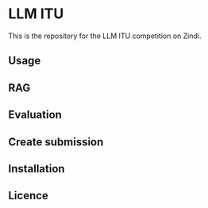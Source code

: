 # LLM ITU 

This is the repository for the LLM ITU competition on Zindi.

## Usage 

## RAG 

## Evaluation 

## Create submission

## Installation 

## Licence 
